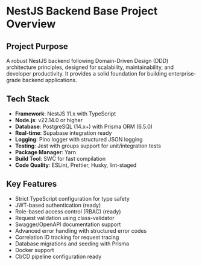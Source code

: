 # NestJS Backend Base Project Overview

## Project Purpose

A robust NestJS backend following Domain-Driven Design (DDD) architecture principles, designed for scalability, maintainability, and developer productivity. It provides a solid foundation for building enterprise-grade backend applications.

## Tech Stack

- **Framework**: NestJS 11.x with TypeScript
- **Node.js**: v22.14.0 or higher
- **Database**: PostgreSQL (14.x+) with Prisma ORM (6.5.0)
- **Real-time**: Supabase integration ready
- **Logging**: Pino logger with structured JSON logging
- **Testing**: Jest with groups support for unit/integration tests
- **Package Manager**: Yarn
- **Build Tool**: SWC for fast compilation
- **Code Quality**: ESLint, Prettier, Husky, lint-staged

## Key Features

- Strict TypeScript configuration for type safety
- JWT-based authentication (ready)
- Role-based access control (RBAC) (ready)
- Request validation using class-validator
- Swagger/OpenAPI documentation support
- Advanced error handling with structured error codes
- Correlation ID tracking for request tracing
- Database migrations and seeding with Prisma
- Docker support
- CI/CD pipeline configuration ready
